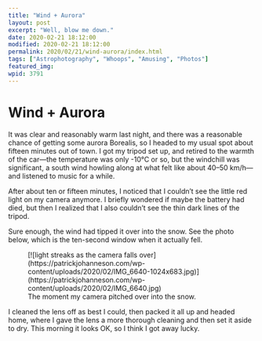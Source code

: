 ```yaml
---
title: "Wind + Aurora"
layout: post
excerpt: "Well, blow me down."
date: 2020-02-21 18:12:00
modified: 2020-02-21 18:12:00
permalink: 2020/02/21/wind-aurora/index.html
tags: ["Astrophotography", "Whoops", "Amusing", "Photos"]
featured_img: 
wpid: 3791
---
```


# Wind + Aurora

It was clear and reasonably warm last night, and there was a reasonable chance of getting some aurora Borealis, so I headed to my usual spot about fifteen minutes out of town. I got my tripod set up, and retired to the warmth of the car—the temperature was only -10°C or so, but the windchill was significant, a south wind howling along at what felt like about 40–50 km/h—and listened to music for a while.

After about ten or fifteen minutes, I noticed that I couldn’t see the little red light on my camera anymore. I briefly wondered if maybe the battery had died, but then I realized that I also couldn’t see the thin dark lines of the tripod.

Sure enough, the wind had tipped it over into the snow. See the photo below, which is the ten-second window when it actually fell.

<figure class="wp-block-image size-large">[![light streaks as the camera falls over](https://patrickjohanneson.com/wp-content/uploads/2020/02/IMG_6640-1024x683.jpg)](https://patrickjohanneson.com/wp-content/uploads/2020/02/IMG_6640.jpg)<figcaption>The moment my camera pitched over into the snow.</figcaption></figure>I cleaned the lens off as best I could, then packed it all up and headed home, where I gave the lens a more thorough cleaning and then set it aside to dry. This morning it looks OK, so I think I got away lucky.